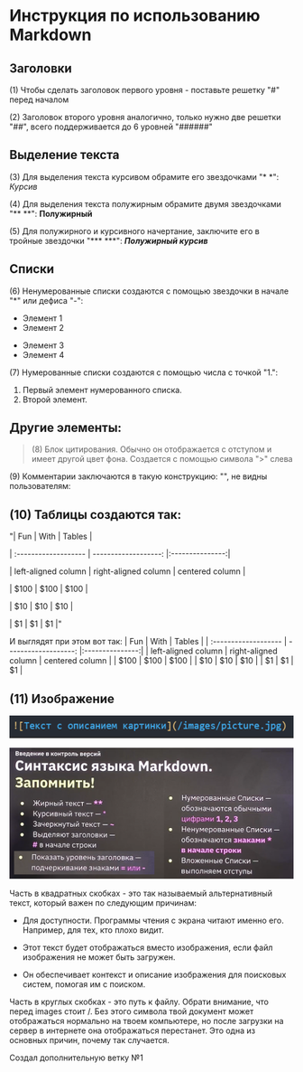 # Инструкция по использованию Markdown

## Заголовки

(1) Чтобы сделать заголовок первого уровня - поставьте решетку "#" перед началом

(2) Заголовок второго уровня аналогично, только нужно две решетки "##", всего поддерживается до 6 уровней "######"

## Выделение текста

(3) Для выделения текста курсивом обрамите его звездочками "* *":  
*Курсив*

(4) Для выделения текста полужирным обрамите двумя звездочками "** **": 
**Полужирный**

(5) Для полужирного и курсивного начертание, заключите его в тройные звездочки "*** ***":
***Полужирный курсив***

## Списки
(6) Ненумерованные списки создаются с помощью звездочки в начале "*" или дефиса "-":

* Элемент 1
* Элемент 2
- Элемент 3
- Элемент 4

(7) Нумерованные списки создаются с помощью числа с точкой "1.":

1. Первый элемент нумерованного списка.
2. Второй элемент.


## Другие элементы:

> (8) Блок цитирования. Обычно он отображается с отступом и имеет другой цвет фона. Создается с помощью символа ">" слева

(9) Комментарии заключаются в такую конструкцию: "<!--- комментарий --->", не видны пользователям: 
<!--- комментарий --->

## (10) Таблицы создаются так:

"| Fun                  | With                 | Tables          |

| :------------------- | -------------------: |:---------------:|

| left-aligned column  | right-aligned column | centered column |

| $100                 | $100                 | $100            |

| $10                  | $10                  | $10             |

| $1                   | $1                   | $1              |"

И выглядят при этом вот так:
| Fun                  | With                 | Tables          |
| :------------------- | -------------------: |:---------------:|
| left-aligned column  | right-aligned column | centered column |
| $100                 | $100                 | $100            |
| $10                  | $10                  | $10             |
| $1                   | $1                   | $1              |

## (11) Изображение
![Текст в виде картинки](/images/AddingAnImageText.png)

![Синтаксис Markdown (лекция)](/images/LanguageSyntax.png)

Часть в квадратных скобках - это так называемый альтернативный текст, который важен по следующим причинам:

- Для доступности. Программы чтения с экрана читают именно его. Например, для тех, кто плохо видит.

- Этот текст будет отображаться вместо изображения, если файл изображения не может быть загружен.

- Он обеспечивает контекст и описание изображения для поисковых систем, помогая им с поиском.

Часть в круглых скобках - это путь к файлу. Обрати внимание, что перед images стоит /. Без этого символа твой документ может отображаться нормально на твоем компьютере, но после загрузки на сервер в интернете она отображаться перестанет. Это одна из основных причин, почему так случается.


Создал дополнительную ветку №1